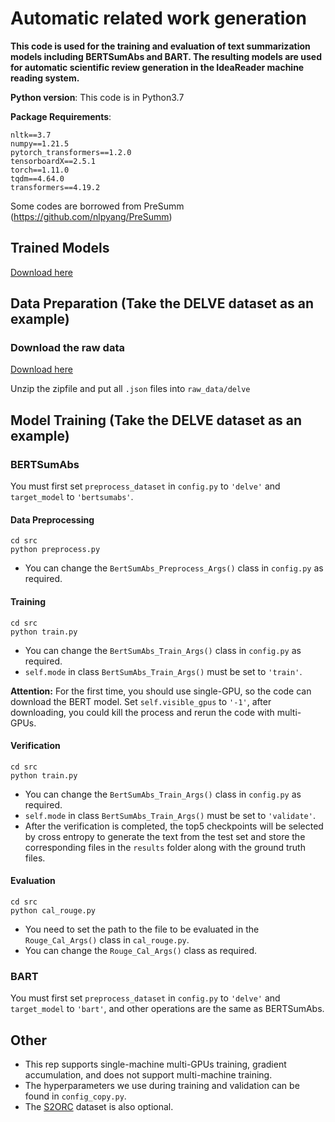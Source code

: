 # Automatic related work generation

**This code is used for the training and evaluation of text summarization models including BERTSumAbs and BART. The resulting models are used for automatic scientific review generation in the IdeaReader machine reading system.**


**Python version**: This code is in Python3.7

**Package Requirements**: 
```
nltk==3.7
numpy==1.21.5
pytorch_transformers==1.2.0
tensorboardX==2.5.1
torch==1.11.0
tqdm==4.64.0
transformers==4.19.2
```

Some codes are borrowed from PreSumm (https://github.com/nlpyang/PreSumm)

## Trained Models
[Download here](https://drive.google.com/file/d/1LKK3sK_BrhWZLMr8hiw7uMvMHvXcmH1h/view?usp=sharing)



## Data Preparation (Take the DELVE dataset as an example)
### Download the raw data

[Download here](https://drive.google.com/file/d/1LKK3sK_BrhWZLMr8hiw7uMvMHvXcmH1h/view?usp=sharing)

Unzip the zipfile and put all `.json` files into `raw_data/delve`

## Model Training (Take the DELVE dataset as an example)

### BERTSumAbs
You must first set `preprocess_dataset` in `config.py` to `'delve'` and `target_model` to `'bertsumabs'`.
#### Data Preprocessing
```
cd src
python preprocess.py
```
* You can change the `BertSumAbs_Preprocess_Args()` class in `config.py` as required.
#### Training
```
cd src
python train.py
```
* You can change the `BertSumAbs_Train_Args()` class in `config.py` as required.
* `self.mode` in class `BertSumAbs_Train_Args()` must be set to `'train'`.

**Attention:** For the first time, you should use single-GPU, so the code can download the BERT model. Set `self.visible_gpus` to `'-1'`, after downloading, you could kill the process and rerun the code with multi-GPUs.
#### Verification
```
cd src
python train.py
```
* You can change the `BertSumAbs_Train_Args()` class in `config.py` as required.
* `self.mode` in class `BertSumAbs_Train_Args()` must be set to `'validate'`.
* After the verification is completed, the top5 checkpoints will be selected by cross entropy to generate the text from the test set and store the corresponding files in the `results` folder along with the ground truth files.
#### Evaluation
```
cd src
python cal_rouge.py
```
* You need to set the path to the file to be evaluated in the `Rouge_Cal_Args()` class in `cal_rouge.py`.
* You can change the `Rouge_Cal_Args()` class as required.
### BART
You must first set `preprocess_dataset` in `config.py` to `'delve'` and `target_model` to `'bart'`, and other operations are the same as BERTSumAbs.

## Other
* This rep supports single-machine multi-GPUs training, gradient accumulation, and does not support multi-machine training.
* The hyperparameters we use during training and validation can be found in `config_copy.py`.
* The [S2ORC](https://drive.google.com/file/d/1LKK3sK_BrhWZLMr8hiw7uMvMHvXcmH1h/view?usp=sharing) dataset is also optional.